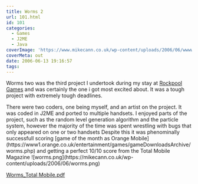 ```yaml
---
title: Worms 2
url: 101.html
id: 101
categories:
  - Games
  - J2ME
  - Java
coverImage: 'https://www.mikecann.co.uk/wp-content/uploads/2006/06/wwwworms.png'
coverMeta: out
date: 2006-06-13 19:16:57
tags:
---
```


Worms two was the third project I undertook during my stay at [Rockpool Games](https://www.rockpoolgames.com/) and was certainly the one i got most excited about. It was a tough project with extremely tough deadlines.

<!-- more -->

<p class="MsoNormal">There were two coders, one being myself, and an artist on the project. It was coded in J2ME and ported to multiple handsets. I enjoyed parts of the project, such as the random level generation algorithm and the particle system, however the majority of the time was spent wrestling with bugs that only appeared on one or two handsets
Despite this it was phenominally successfull scoring [game of the month as Orange Mobile](https://www1.orange.co.uk/entertainment/games/gameDownloadsArchive/worms.php) and getting a perfect 10/10 score from the Total Mobile Magazine
![worms.png](https://mikecann.co.uk/wp-content/uploads/2006/06/worms.png)

[Worms_Total Mobile.pdf](https://www.mikecann.co.uk/Worms_Total%20Mobile.pdf "Worms_Total Mobile.pdf")